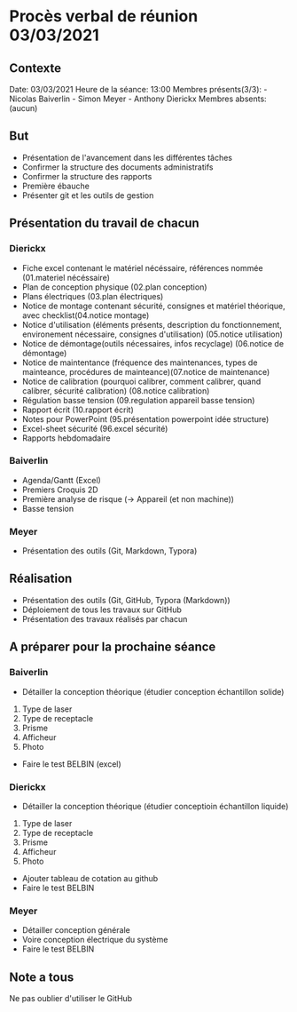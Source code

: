 # Procès verbal de réunion 03/03/2021 

## Contexte

Date: 03/03/2021
Heure de la séance: 13:00
Membres présents(3/3):  - Nicolas Baiverlin
                        - Simon Meyer
                        - Anthony Dierickx
Membres absents:    (aucun)

## But
- Présentation de l'avancement dans les différentes tâches
- Confirmer la structure des documents administratifs
- Confirmer la structure des rapports
- Première ébauche
- Présenter git et les outils de gestion

## Présentation du travail de chacun

### Dierickx
- Fiche excel contenant le matériel nécéssaire, références nommée (01.materiel nécéssaire)
- Plan de conception physique (02.plan conception)
- Plans électriques (03.plan électriques)
- Notice de montage contenant sécurité, consignes et matériel théorique, avec checklist(04.notice montage)
- Notice d'utilisation (éléments présents, description du fonctionnement, environement nécessaire, consignes d'utilisation) (05.notice utilisation)
- Notice de démontage(outils nécessaires, infos recyclage) (06.notice de démontage)
- Notice de maintentance (fréquence des maintenances, types de mainteance, procédures de mainteance)(07.notice de maintenance)
- Notice de calibration (pourquoi calibrer, comment calibrer, quand calibrer, sécurité calibration) (08.notice calibration)
- Régulation basse tension (09.regulation appareil basse tension)
- Rapport écrit (10.rapport écrit)
- Notes pour PowerPoint (95.présentation powerpoint idée structure)
- Excel-sheet sécurité (96.excel sécurité)
- Rapports hebdomadaire

### Baiverlin
- Agenda/Gantt (Excel)
- Premiers Croquis 2D
- Première analyse de risque (-> Appareil (et non machine)) 
- Basse tension 

### Meyer
- Présentation des outils (Git, Markdown, Typora)

## Réalisation

- Présentation des outils (Git, GitHub, Typora (Markdown))
- Déploiement de tous les travaux sur GitHub
- Présentation des travaux réalisés par chacun

## A préparer pour la prochaine séance

### Baiverlin
- Détailler la conception théorique (étudier conception échantillon solide)
 1. Type de laser
 2. Type de receptacle
 3. Prisme
 4. Afficheur
 5. Photo
- Faire le test BELBIN (excel)

### Dierickx 
- Détailler la conception théorique (étudier conceptioin échantillon liquide)
 1. Type de laser
 2. Type de receptacle
 3. Prisme
 4. Afficheur
 5. Photo
- Ajouter tableau de cotation au github
- Faire le test BELBIN

### Meyer
- Détailler conception générale
- Voire conception électrique du système
- Faire le test BELBIN
 
## Note a tous
Ne pas oublier d'utiliser le GitHub

